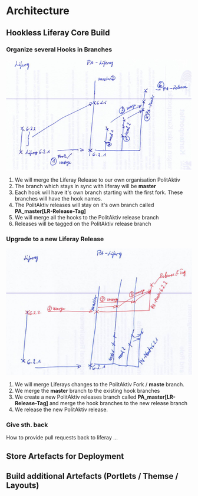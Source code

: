 # Architecture
## Hookless Liferay Core Build
### Organize several Hooks in Branches
![Figure 1: Organize hooks in own branch each](organizeBranchesForHooks.png)

1. We will merge the Liferay Release to our own organisation PolitAktiv
2. The branch which stays in sync with liferay will be __master__
3. Each hook will have it's own branch starting with the first fork. These branches will have the hook names.
4. The PolitAktiv releases will stay on it's own branch called __PA_master[LR-Release-Tag]__
5. We will merge all the hooks to the PolitAktiv release branch
6. Releases will be tagged on the PolitAktiv release branch

### Upgrade to a new Liferay Release
![Figure 2: Upgrade to a new Liferay release](mergeNewLiferayRelease.png)

1. We will merge Liferays changes to the PolitAktiv Fork / __maste__ branch.
2. We merge the __master__ branch to the existing hook branches
3. We create a new PolitAktiv releases branch called __PA_master[LR-Release-Tag]__ and merge the hook branches to the new release branch
4. We release the new PolitAktiv release.

### Give sth. back
How to provide pull requests back to liferay ...

## Store Artefacts for Deployment

## Build additional Artefacts (Portlets / Themse / Layouts)

